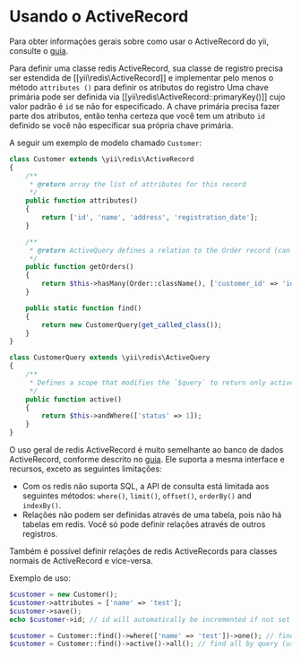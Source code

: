 Usando o ActiveRecord
======================

Para obter informações gerais sobre como usar o ActiveRecord do yii, consulte o [guia](https://www.yiiframework.com/doc/guide/2.0/pt-br/db-active-record).

Para definir uma classe redis ActiveRecord, sua classe de registro precisa ser estendida de [[yii\redis\ActiveRecord]] e
implementar pelo menos o método `attributes ()` para definir os atributos do registro
Uma chave primária pode ser definida via [[yii\redis\ActiveRecord::primaryKey()]] cujo valor padrão é `id` se não for especificado.
A chave primária precisa fazer parte dos atributos, então tenha certeza que você tem um atributo `id` definido se você não especificar sua própria chave primária.

A seguir um exemplo de modelo chamado `Customer`:


```php
class Customer extends \yii\redis\ActiveRecord
{
    /**
     * @return array the list of attributes for this record
     */
    public function attributes()
    {
        return ['id', 'name', 'address', 'registration_date'];
    }

    /**
     * @return ActiveQuery defines a relation to the Order record (can be in other database, e.g. elasticsearch or sql)
     */
    public function getOrders()
    {
        return $this->hasMany(Order::className(), ['customer_id' => 'id']);
    }

    public static function find()
    {
        return new CustomerQuery(get_called_class());
    }
}

class CustomerQuery extends \yii\redis\ActiveQuery
{
    /**
     * Defines a scope that modifies the `$query` to return only active(status = 1) customers
     */
    public function active()
    {
        return $this->andWhere(['status' => 1]);
    }
}
```

O uso geral de redis ActiveRecord é muito semelhante ao banco de dados ActiveRecord, conforme descrito no
[guia](https://www.yiiframework.com/doc/guide/2.0/pt-br/db-active-record).
Ele suporta a mesma interface e recursos, exceto as seguintes limitações:

- Com os redis não suporta SQL, a API de consulta está limitada aos seguintes métodos:
  `where()`, `limit()`, `offset()`, `orderBy()` and `indexBy()`.
- Relações não podem ser definidas através de uma tabela, pois não há tabelas em redis. Você só pode definir relações através de outros registros.

Também é possível definir relações de redis ActiveRecords para classes normais de ActiveRecord e vice-versa.

Exemplo de uso:

```php
$customer = new Customer();
$customer->attributes = ['name' => 'test'];
$customer->save();
echo $customer->id; // id will automatically be incremented if not set explicitly

$customer = Customer::find()->where(['name' => 'test'])->one(); // find by query
$customer = Customer::find()->active()->all(); // find all by query (using the `active` scope)
```
